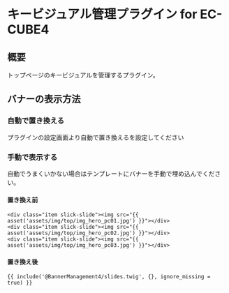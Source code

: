 # キービジュアル管理プラグイン for EC-CUBE4
## 概要

トップページのキービジュアルを管理するプラグイン。  

## バナーの表示方法
### 自動で置き換える
プラグインの設定画面より自動で置き換えるを設定してください
### 手動で表示する
自動でうまくいかない場合はテンプレートにバナーを手動で埋め込んでください。

#### 置き換え前

```
<div class="item slick-slide"><img src="{{ asset('assets/img/top/img_hero_pc01.jpg') }}"></div>
<div class="item slick-slide"><img src="{{ asset('assets/img/top/img_hero_pc02.jpg') }}"></div>
<div class="item slick-slide"><img src="{{ asset('assets/img/top/img_hero_pc03.jpg') }}"></div>
```
#### 置き換え後

```
{{ include('@BannerManagement4/slides.twig', {}, ignore_missing = true) }}
```
